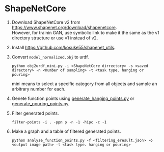 # ShapeNetCore

1. Download ShapeNetCore v2 from https://www.shapenet.org/download/shapenetcore.  
   However, for trainin GAN, use symbolic link to make it the same as the v1 directory structure or use v1 instead of v2.  

2. Install https://github.com/kosuke55/shapenet_utils.

3. Convert `model_normalized.obj` to urdf.
   ```
   python obj2urdf_mini.py -i <ShapeNetCore dirrectory> -s <saved directory> -n <number of sampling> -t <task type. hanging or pouring>
   ```
   mini means to select a specific category from all objects and sample an arbitrary number for each.

4. Genete function points using
    [generate_hanging_points.py](../../hanging_points_generator/generate_hanging_points.py) or [generate_pouring_points.py](../../hanging_points_generator/generate_pouring_points.py)  

5. Filter generated points.
    ```
    filter-points -i . -ppn p -n -1 -hipc -c -1
    ```

6. Make a graph and a table of filtered generated points.
   ```
   python analyze_function_points.py -f <filtering_eresult.json> -o <output image path> -t <task type. hanging or pouring>
   ```
